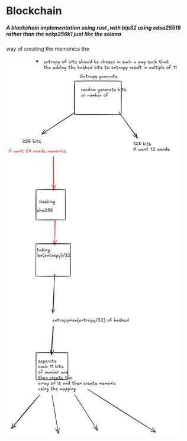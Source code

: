 
# Blockchain

##### A blockchain implementation using rust ,with bip32 using edsa25519 rather than the sekp256k1 just like the solana

way of creating the memonics the 

![alt text](./public/memonics1.png)